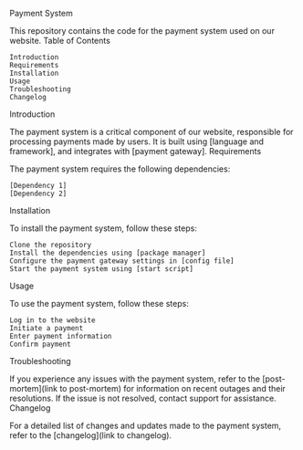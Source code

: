 Payment System

This repository contains the code for the payment system used on our website.
Table of Contents

    Introduction
    Requirements
    Installation
    Usage
    Troubleshooting
    Changelog

Introduction

The payment system is a critical component of our website, responsible for processing payments made by users. It is built using [language and framework], and integrates with [payment gateway].
Requirements

The payment system requires the following dependencies:

    [Dependency 1]
    [Dependency 2]

Installation

To install the payment system, follow these steps:

    Clone the repository
    Install the dependencies using [package manager]
    Configure the payment gateway settings in [config file]
    Start the payment system using [start script]

Usage

To use the payment system, follow these steps:

    Log in to the website
    Initiate a payment
    Enter payment information
    Confirm payment

Troubleshooting

If you experience any issues with the payment system, refer to the [post-mortem](link to post-mortem) for information on recent outages and their resolutions. If the issue is not resolved, contact support for assistance.
Changelog

For a detailed list of changes and updates made to the payment system, refer to the [changelog](link to changelog).

